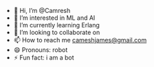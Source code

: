 - 👋 Hi, I’m @Camresh  
- 👀 I’m interested in ML and AI
- 🌱 I’m currently learning Erlang
- 💞️ I’m looking to collaborate on 
- 📫 How to reach me cameshjames@gmail.com
- 😄 Pronouns: robot
- ⚡ Fun fact: i am a bot

<!---
Camresh/Camresh is a ✨ special ✨ repository because its `README.md` (this file) appears on your GitHub profile.
You can click the Preview link to take a look at your changes.
--->
